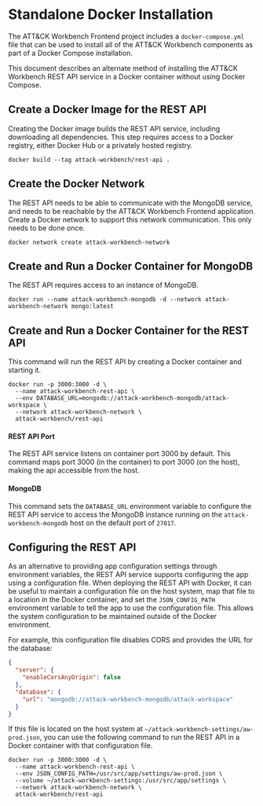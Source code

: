 # Standalone Docker Installation
The ATT&CK Workbench Frontend project includes a `docker-compose.yml` file that can be used to install all of the ATT&CK Workbench components as part of a Docker Compose installation.

This document describes an alternate method of installing the ATT&CK Workbench REST API service in a Docker container without using Docker Compose. 

## Create a Docker Image for the REST API
Creating the Docker image builds the REST API service, including downloading all dependencies.
This step requires access to a Docker registry, either Docker Hub or a privately hosted registry. 
```shell
docker build --tag attack-workbench/rest-api .
```

## Create the Docker Network
The REST API needs to be able to communicate with the MongoDB service, and needs to be reachable by the ATT&CK Workbench Frontend application.
Create a Docker network to support this network communication. This only needs to be done once.
```shell
docker network create attack-workbench-network
```

## Create and Run a Docker Container for MongoDB
The REST API requires access to an instance of MongoDB.
```shell
docker run --name attack-workbench-mongodb -d --network attack-workbench-network mongo:latest
```

## Create and Run a Docker Container for the REST API
This command will run the REST API by creating a Docker container and starting it.
```shell
docker run -p 3000:3000 -d \
  --name attack-workbench-rest-api \
  --env DATABASE_URL=mongodb://attack-workbench-mongodb/attack-workspace \
  --network attack-workbench-network \
  attack-workbench/rest-api
```
#### REST API Port
The REST API service listens on container port 3000 by default.
This command maps port 3000 (in the container) to port 3000 (on the host), making the api accessible from the host.

#### MongoDB
This command sets the `DATABASE_URL` environment variable to configure the REST API service to access the MongoDB instance running on the `attack-workbench-mongodb` host on the default port of `27017`.

## Configuring the REST API

As an alternative to providing app configuration settings through environment variables, the REST API service supports configuring the app using a configuration file.
When deploying the REST API with Docker, it can be useful to maintain a configuration file on the host system, map that file to a location in the Docker container, and set the `JSON_CONFIG_PATH` environment variable to tell the app to use the configuration file.
This allows the system configuration to be maintained outside of the Docker environment.

For example, this configuration file disables CORS and provides the URL for the database:

```json
{
  "server": {
    "enableCorsAnyOrigin": false
  },
  "database": {
    "url": "mongodb://attack-workbench-mongodb/attack-workspace"
  }
}
```

If this file is located on the host system at `~/attack-workbench-settings/aw-prod.json`, you can use the following command to run the REST API in a Docker container with that configuration file.
```shell
docker run -p 3000:3000 -d \
  --name attack-workbench-rest-api \
  --env JSON_CONFIG_PATH=/usr/src/app/settings/aw-prod.json \
  --volume ~/attack-workbench-settings:/usr/src/app/settings \
  --network attack-workbench-network \
  attack-workbench/rest-api
```


